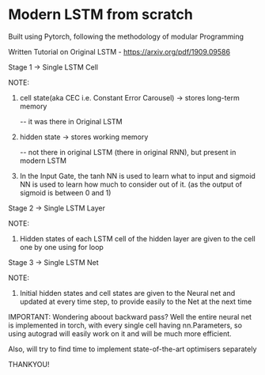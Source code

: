 # Modern LSTM from scratch
Built using Pytorch, following the methodology of modular Programming

Written Tutorial on Original LSTM - https://arxiv.org/pdf/1909.09586

Stage 1 -> Single LSTM Cell 

NOTE:
1. cell state(aka CEC i.e. Constant Error Carousel) -> stores long-term memory
   
   -- it was there in Original LSTM
   
2. hidden state -> stores working memory

   -- not there in original LSTM (there in original RNN), but present in modern LSTM

3. In the Input Gate, the tanh NN is used to learn what to input and sigmoid NN is used to learn how much to consider out of it. (as the output of sigmoid is between 0 and 1)
   

Stage 2 -> Single LSTM Layer

NOTE:
1. Hidden states of each LSTM cell of the hidden layer are given to the cell one by one using for loop

Stage 3 -> Single LSTM Net

NOTE:
1. Initial hidden states and cell states are given to the Neural net and updated at every time step, to provide easily to the Net at the next time


IMPORTANT: Wondering aboout backward pass? Well the entire neural net is implemented in torch, with every single cell having nn.Parameters, so using autograd will easily work on it and will be much more efficient.

Also, will try to find time to implement state-of-the-art optimisers separately

THANKYOU!
